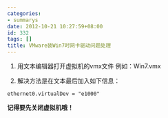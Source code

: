 ```yaml
---
categories:
- summarys
date: 2012-10-21 10:27:59+08:00
id: 332
tags: []
title: VMware装Win7时网卡驱动问题处理
---
```


1. 用文本编辑器打开虚拟机的vmx文件 例如：Win7.vmx

2. 解决方法是在文本最后加入如下信息：
```text
ethernet0.virtualDev = "e1000"
```

**记得要先关闭虚拟机哦！**
